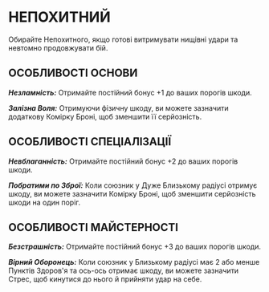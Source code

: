 ﻿# НЕПОХИТНИЙ

Обирайте Непохитного, якщо готові витримувати нищівні удари та невтомно продовжувати бій.

## ОСОБЛИВОСТІ ОСНОВИ

***Незламність:*** Отримайте постійний бонус +1 до ваших порогів шкоди.

***Залізна Воля:*** Отримуючи фізичну шкоду, ви можете зазначити додаткову Комірку Броні, щоб зменшити її серйозність.

## ОСОБЛИВОСТІ СПЕЦІАЛІЗАЦІЇ

***Невблаганність:*** Отримайте постійний бонус +2 до ваших порогів шкоди.

***Побратими по Зброї:*** Коли союзник у Дуже Близькому радіусі отримує шкоду, ви можете зазначити Комірку Броні, щоб зменшити серйозність шкоди на один поріг.

## ОСОБЛИВОСТІ МАЙСТЕРНОСТІ

***Безстрашність:*** Отримайте постійний бонус +3 до ваших порогів шкоди.

***Вірний Оборонець:*** Коли союзник у Близькому радіусі має 2 або менше Пунктів Здоров'я та ось-ось отримає шкоду, ви можете зазначити Стрес, щоб кинутися до нього й прийняти удар на себе.